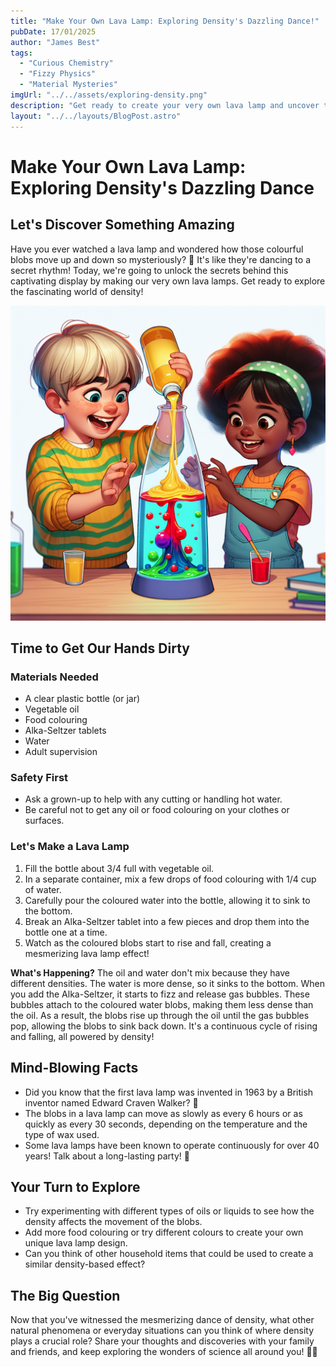 ```yaml
---
title: "Make Your Own Lava Lamp: Exploring Density's Dazzling Dance!"
pubDate: 17/01/2025
author: "James Best"
tags:
  - "Curious Chemistry"
  - "Fizzy Physics"
  - "Material Mysteries"
imgUrl: "../../assets/exploring-density.png"
description: "Get ready to create your very own lava lamp and uncover the secrets of density! Join us on a bubbling adventure as we explore how different materials interact, and discover the science behind this mesmerizing display of colour and motion."
layout: "../../layouts/BlogPost.astro"
---
```


# Make Your Own Lava Lamp: Exploring Density's Dazzling Dance

## Let's Discover Something Amazing

Have you ever watched a lava lamp and wondered how those colourful blobs move up and down so mysteriously? 🤔 It's like they're dancing to a secret rhythm! Today, we're going to unlock the secrets behind this captivating display by making our very own lava lamps. Get ready to explore the fascinating world of density!

![A colourful lava lamp in action](../../assets/exploring-density.png)

## Time to Get Our Hands Dirty

### Materials Needed

- A clear plastic bottle (or jar)
- Vegetable oil
- Food colouring
- Alka-Seltzer tablets
- Water
- Adult supervision

### Safety First

- Ask a grown-up to help with any cutting or handling hot water.
- Be careful not to get any oil or food colouring on your clothes or surfaces.

### Let's Make a Lava Lamp

1. Fill the bottle about 3/4 full with vegetable oil.
2. In a separate container, mix a few drops of food colouring with 1/4 cup of water.
3. Carefully pour the coloured water into the bottle, allowing it to sink to the bottom.
4. Break an Alka-Seltzer tablet into a few pieces and drop them into the bottle one at a time.
5. Watch as the coloured blobs start to rise and fall, creating a mesmerizing lava lamp effect!

**What's Happening?** The oil and water don't mix because they have different densities. The water is more dense, so it sinks to the bottom. When you add the Alka-Seltzer, it starts to fizz and release gas bubbles. These bubbles attach to the coloured water blobs, making them less dense than the oil. As a result, the blobs rise up through the oil until the gas bubbles pop, allowing the blobs to sink back down. It's a continuous cycle of rising and falling, all powered by density!

## Mind-Blowing Facts

- Did you know that the first lava lamp was invented in 1963 by a British inventor named Edward Craven Walker? 🤯
- The blobs in a lava lamp can move as slowly as every 6 hours or as quickly as every 30 seconds, depending on the temperature and the type of wax used.
- Some lava lamps have been known to operate continuously for over 40 years! Talk about a long-lasting party! 🕺

## Your Turn to Explore

- Try experimenting with different types of oils or liquids to see how the density affects the movement of the blobs.
- Add more food colouring or try different colours to create your own unique lava lamp design.
- Can you think of other household items that could be used to create a similar density-based effect?

## The Big Question

Now that you've witnessed the mesmerizing dance of density, what other natural phenomena or everyday situations can you think of where density plays a crucial role? Share your thoughts and discoveries with your family and friends, and keep exploring the wonders of science all around you! 🔬✨


